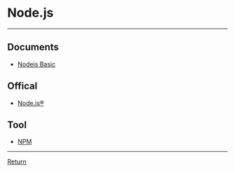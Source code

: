 # Node.js

---

## Documents

- [Nodejs Basic](https://docs.google.com/document/d/1k5fONYWcBio869vwVB7qDQTkrUQUv09SmaXZD29zGdo/edit?usp=sharing)

## Offical

- [Node.js®](https://nodejs.org/en)

## Tool

- [NPM](https://www.npmjs.com/)

---

[Return](./../Framework.md)
